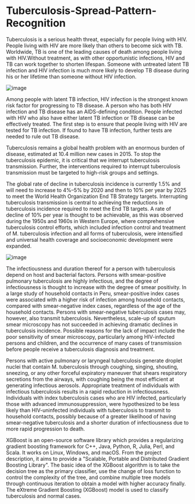 # Tuberculosis-Spread-Pattern-Recognition

Tuberculosis is a serious health threat, especially for people living with HIV. People living with HIV are more likely than others to become sick with TB. Worldwide, TB is one of the leading causes of death among people living with HIV.Without treatment, as with other opportunistic infections, HIV and TB can work together to shorten lifespan. Someone with untreated latent TB infection and HIV infection is much more likely to develop TB disease during his or her lifetime than someone without HIV infection. 

![image](https://user-images.githubusercontent.com/62097113/150491414-f872486b-8cd3-411d-be43-078715ad1fd1.png)

Among people with latent TB infection, HIV infection is the strongest known risk factor for progressing to TB disease. A person who has both HIV infection and TB disease has an AIDS-defining condition. People infected with HIV who also have either latent TB infection or TB disease can be effectively treated. The first step is to ensure that people living with HIV are tested for TB infection. If found to have TB infection, further tests are needed to rule out TB disease. 

Tuberculosis remains a global health problem with an enormous burden of disease, estimated at 10.4 million new cases in 2015. To stop the tuberculosis epidemic, it is critical that we interrupt tuberculosis transmission. Further, the interventions required to interrupt tuberculosis transmission must be targeted to high-risk groups and settings. 

The global rate of decline in tuberculosis incidence is currently 1.5% and will need to increase to 4%–5% by 2020 and then to 10% per year by 2025 to meet the World Health Organization End TB Strategy targets. Interrupting tuberculosis transmission is central to achieving the reductions in tuberculosis incidence required to meet the End TB targets. A rate of decline of 10% per year is thought to be achievable, as this was observed during the 1950s and 1960s in Western Europe, where comprehensive tuberculosis control efforts, which included infection control and treatment of M. tuberculosis infection and all forms of tuberculosis, were intensified and universal health coverage and socioeconomic development were expanded. 

![image](https://user-images.githubusercontent.com/62097113/150491963-e7c3c271-aedb-428e-89c9-611058f549f9.png)

The infectiousness and duration thereof for a person with tuberculosis depend on host and bacterial factors. Persons with smear-positive pulmonary tuberculosis are highly infectious, and the degree of infectiousness is thought to increase with the degree of smear positivity. In a large study of household contacts in Peru, smear-positive index cases were associated with a higher risk of infection among household contacts, compared with smear-negative index cases, regardless of the age of the household contacts. Persons with smear-negative tuberculosis cases may, however, also transmit tuberculosis. Nevertheless, scale-up of sputum smear microscopy has not succeeded in achieving dramatic declines in tuberculosis incidence. Possible reasons for the lack of impact include the poor sensitivity of smear microscopy, particularly among HIV-infected persons and children, and the occurrence of many cases of transmission before people receive a tuberculosis diagnosis and treatment.

Persons with active pulmonary or laryngeal tuberculosis generate droplet nuclei that contain M. tuberculosis through coughing, singing, shouting, sneezing, or any other forceful expiratory maneuver that shears respiratory secretions from the airways, with coughing being the most efficient at generating infectious aerosols. Appropriate treatment of individuals with infectious tuberculosis results in a rapid reduction in infectiousness. Individuals with index tuberculosis cases who are HIV infected, particularly those with advanced immunosuppression, were hypothesized to be less likely than HIV-uninfected individuals with tuberculosis to transmit to household contacts, possibly because of a greater likelihood of having smear-negative tuberculosis and a shorter duration of infectiousness due to more rapid progression to death.

XGBoost is an open-source software library which provides a regularizing gradient boosting framework for C++, Java, Python, R, Julia, Perl, and Scala. It works on Linux, Windows, and macOS. From the project description, it aims to provide a "Scalable, Portable and Distributed Gradient Boosting Library". The basic idea of the XGBoost algorithm is to take the decision tree as the primary classifier, use the change of loss function to control the complexity of the tree, and combine multiple tree models through continuous iteration to obtain a model with higher accuracy finally. The eXtreme Gradient Boosting (XGBoost) model is used to classify tuberculosis and normal cases.
